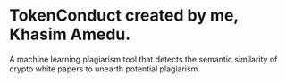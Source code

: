 # TokenConduct created by me, Khasim Amedu. 
A machine learning plagiarism tool that detects the semantic similarity of crypto white papers to unearth potential plagiarism.
